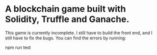 # A blockchain game built with Solidity, Truffle and Ganache.

This game is currently incomplete. I still have to build the front end, and I still have to fix the bugs. You can find the errors by running: 

npm run test